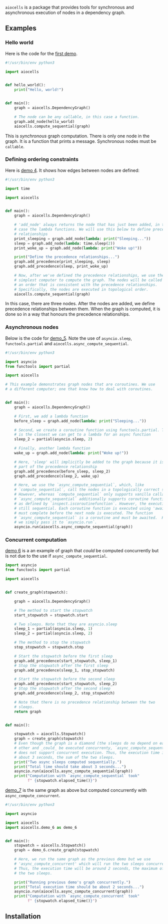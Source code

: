 `aiocells` is a package that provides tools for synchronous and asynchronous
execution of nodes in a dependency graph.

## Examples

### Hello world

Here is the code for the [first demo](src/aiocells/demo_1.py).

```python
#!/usr/bin/env python3

import aiocells


def hello_world():
    print("Hello, world!")


def main():
    graph = aiocells.DependencyGraph()

    # The node can be any callable, in this case a function.
    graph.add_node(hello_world)
    aiocells.compute_sequential(graph)
```

This is _synchronous_ graph computation. There is only one node in the graph.
It is a function that prints a message. Synchronous nodes must be `callable`.

### Defining ordering constraints

Here is [demo 4](src/aiocells/demo_4.py). It shows how edges between nodes
are defined:


```python
#!/usr/bin/env python3

import time

import aiocells


def main():
    graph = aiocells.DependencyGraph()

    # 'add_node' always returns the node that has just been added, in this
    # case the lambda functions. We will use this below to define precedence
    # relationships
    print_sleeping = graph.add_node(lambda: print("Sleeping..."))
    sleep = graph.add_node(lambda: time.sleep(2))
    print_woke_up = graph.add_node(lambda: print("Woke up!"))

    print("Define the precedence relationships...")
    graph.add_precedence(print_sleeping, sleep)
    graph.add_precedence(sleep, print_woke_up)

    # Now, after we've defined the precedence relationships, we use the
    # simplest computer to compute the graph. The nodes will be called in
    # an order that is consistent with the precedence relationships.
    # Specifically, the nodes are executed in topological order.
    aiocells.compute_sequential(graph)
```

In this case, there are three nodes. After the nodes are added, we define
precedence relationships between them. When the graph is computed, it is
done so in a way that honours the precedence relationships.

### Asynchronous nodes

Below is the code for [demo_5](src/aiocells/demo_5.py). Note the use of
`asyncio.sleep`, `functools.partial` and `aiocells.async_compute_sequential`.

```python
#!/usr/bin/env python3

import asyncio
from functools import partial

import aiocells

# This example demonstrates graph nodes that are coroutines. We use
# a different computer; one that know how to deal with coroutines.


def main():
    graph = aiocells.DependencyGraph()

    # First, we add a lambda function
    before_sleep = graph.add_node(lambda: print("Sleeping..."))

    # Second, we create a coroutine function using functools.partial. This
    # is the closest we can get to a lambda for an async function
    sleep_2 = partial(asyncio.sleep, 2)

    # Finally, another lambda function
    wake_up = graph.add_node(lambda: print("Woke up!"))

    # Here, 'sleep' will implicitly be added to the graph because it is
    # part of the precedence relationship
    graph.add_precedence(before_sleep, sleep_2)
    graph.add_precedence(sleep_2, wake_up)

    # Here, we use the `async_compute_sequential`, which, like
    # `compute_sequential`, call the nodes in a topologically correct sequence.
    # However, whereas `compute_sequential` only supports vanilla callables,
    # `async_compute_sequential` additionally supports coroutine functions,
    # as defined by `inspect.iscoroutinefunction`. However, the execution is
    # still sequential. Each coroutine function is executed using 'await' and
    # must complete before the next node is executed. The function
    # `async_compute_sequential` is a coroutine and must be awaited.  Here,
    # we simply pass it to `asyncio.run`.
    asyncio.run(aiocells.async_compute_sequential(graph))
```

### Concurrent computation

[demo 6](src/aiocells/demo_6.py) is a an example of graph that _could_ be
computed concurrently but is not due to the use if `async_compute_sequential`.

```python
import asyncio
from functools import partial

import aiocells


def create_graph(stopwatch):

    graph = aiocells.DependencyGraph()

    # The method to start the stopwatch
    start_stopwatch = stopwatch.start

    # Two sleeps. Note that they are asyncio.sleep
    sleep_1 = partial(asyncio.sleep, 1)
    sleep_2 = partial(asyncio.sleep, 2)

    # The method to stop the stopwatch
    stop_stopwatch = stopwatch.stop

    # Start the stopwatch before the first sleep
    graph.add_precedence(start_stopwatch, sleep_1)
    # Stop the stopwatch after the first sleep
    graph.add_precedence(sleep_1, stop_stopwatch)

    # Start the stopwatch before the second sleep
    graph.add_precedence(start_stopwatch, sleep_2)
    # Stop the stopwatch after the second sleep
    graph.add_precedence(sleep_2, stop_stopwatch)

    # Note that there is no precedence relationship between the two
    # sleeps.
    return graph


def main():

    stopwatch = aiocells.Stopwatch()
    graph = create_graph(stopwatch)
    # Even though the graph is a diamond (the sleeps do no depend on each
    # other and _could_ be executed concurrenty, `async_compute_sequential`
    # does not support concurrent execution. Thus, the execution time is
    # about 3 seconds, the sum of the two sleeps.
    print("Two async sleeps computed sequentially.")
    print("Total time should take about 3 seconds...")
    asyncio.run(aiocells.async_compute_sequential(graph))
    print("Computation with `async_compute_sequential` took"
          f" {stopwatch.elapsed_time()}")
```

[demo_7](src/aiocells/demo_7.py) is the same graph as above but computed
concurrently with `async_compute_concurrent`.

```python
#!/usr/bin/env python3

import asyncio

import aiocells
import aiocells.demo_6 as demo_6


def main():
    stopwatch = aiocells.Stopwatch()
    graph = demo_6.create_graph(stopwatch)

    # Here, we run the same graph as the previous demo but we use
    # 'async_compute_concurrent' which will run the two sleeps concurrently.
    # Thus, the execution time will be around 2 seconds, the maximum of
    # the two sleeps.

    print("Running previous demo's graph concurrently.")
    print("Total execution time should be about 2 seconds...")
    asyncio.run(aiocells.async_compute_concurrent(graph))
    print("Computation with `async_compute_concurrent` took"
          f" {stopwatch.elapsed_time()}")

```

## Installation
